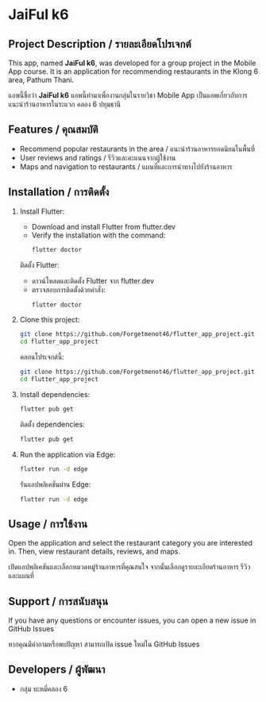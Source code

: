 # JaiFul k6

## Project Description / รายละเอียดโปรเจกต์
This app, named **JaiFul k6**, was developed for a group project in the Mobile App course. It is an application for recommending restaurants in the Klong 6 area, Pathum Thani.

แอพนี้ชื่อว่า **JaiFul k6** แอพนี้ทำมาเพื่องานกลุ่มในรายวิชา Mobile App เป็นแอพเกี่ยวกับการแนะนำร้านอาหารในระแวก คลอง 6 ปทุมธานี

## Features / คุณสมบัติ
- Recommend popular restaurants in the area / แนะนำร้านอาหารยอดนิยมในพื้นที่
- User reviews and ratings / รีวิวและคะแนนจากผู้ใช้งาน
- Maps and navigation to restaurants / แผนที่และการนำทางไปยังร้านอาหาร

## Installation / การติดตั้ง
1. Install Flutter:
    - Download and install Flutter from flutter.dev
    - Verify the installation with the command:
        ```bash
        flutter doctor
        ```

    ติดตั้ง Flutter:
    - ดาวน์โหลดและติดตั้ง Flutter จาก flutter.dev
    - ตรวจสอบการติดตั้งด้วยคำสั่ง:
        ```bash
        flutter doctor
        ```

2. Clone this project:
    ```bash
    git clone https://github.com/Forgetmenot46/flutter_app_project.git
    cd flutter_app_project
    ```

    คลอนโปรเจกต์นี้:
    ```bash
    git clone https://github.com/Forgetmenot46/flutter_app_project.git
    cd flutter_app_project
    ```

3. Install dependencies:
    ```bash
    flutter pub get
    ```

    ติดตั้ง dependencies:
    ```bash
    flutter pub get
    ```

4. Run the application via Edge:
    ```bash
    flutter run -d edge
    ```

    รันแอปพลิเคชันผ่าน Edge:
    ```bash
    flutter run -d edge
    ```

## Usage / การใช้งาน
Open the application and select the restaurant category you are interested in. Then, view restaurant details, reviews, and maps.

เปิดแอปพลิเคชันและเลือกหมวดหมู่ร้านอาหารที่คุณสนใจ จากนั้นเลือกดูรายละเอียดร้านอาหาร รีวิว และแผนที่

## Support / การสนับสนุน
If you have any questions or encounter issues, you can open a new issue in GitHub Issues

หากคุณมีคำถามหรือพบปัญหา สามารถเปิด issue ใหม่ใน GitHub Issues

## Developers / ผู้พัฒนา
- กลุ่ม บะหมี่คลอง 6
